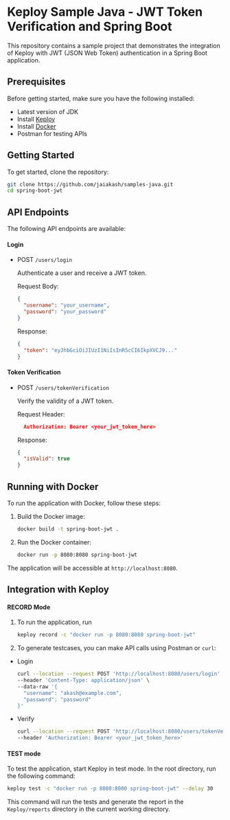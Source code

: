 # Keploy Sample Java - JWT Token Verification and Spring Boot

This repository contains a sample project that demonstrates the integration of Keploy with JWT (JSON Web Token) authentication in a Spring Boot application.

## Prerequisites

Before getting started, make sure you have the following installed:

- Latest version of JDK
- Install [Keploy](https://keploy.io/docs/server/installation/)
- Install [Docker](https://docs.docker.com/engine/install/)
- Postman for testing APIs

## Getting Started

To get started, clone the repository:

```bash
git clone https://github.com/jaiakash/samples-java.git
cd spring-boot-jwt
```

## API Endpoints

The following API endpoints are available:

#### Login

- POST `/users/login`

  Authenticate a user and receive a JWT token.

  Request Body:

  ```json
  {
    "username": "your_username",
    "password": "your_password"
  }
  ```

  Response:

  ```json
  {
    "token": "eyJhbGciOiJIUzI1NiIsInR5cCI6IkpXVCJ9..."
  }
  ```

#### Token Verification

- POST `/users/tokenVerification`

  Verify the validity of a JWT token.

  Request Header:

  ```json
    Authorization: Bearer <your_jwt_token_here>
  ```

  Response:

  ```json
  {
    "isValid": true
  }
  ```

## Running with Docker

To run the application with Docker, follow these steps:

1. Build the Docker image:

   ```bash
   docker build -t spring-boot-jwt .
   ```

2. Run the Docker container:

   ```bash
   docker run -p 8080:8080 spring-boot-jwt
   ```

The application will be accessible at `http://localhost:8080`.

## Integration with Keploy

#### RECORD Mode

1. To run the application, run

   ```bash
   keploy record -c "docker run -p 8080:8080 spring-boot-jwt"
   ```

2. To generate testcases, you can make API calls using Postman or `curl`:

- Login

  ```bash
  curl --location --request POST 'http://localhost:8080/users/login' \
  --header 'Content-Type: application/json' \
  --data-raw '{
    "username": "akash@example.com",
    "password": "password"
  }'
  ```

- Verify

  ```bash
  curl --location --request POST 'http://localhost:8080/users/tokenVerification' \
  --header 'Authorization: Bearer <your_jwt_token_here>'
  ```

#### TEST mode

To test the application, start Keploy in test mode. In the root directory, run the following command:

```bash
keploy test -c "docker run -p 8080:8080 spring-boot-jwt" --delay 30
```

This command will run the tests and generate the report in the `Keploy/reports` directory in the current working directory.
